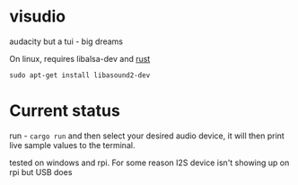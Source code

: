 # visudio
audacity but a tui - big dreams


On linux, requires libalsa-dev and [rust](https://www.rust-lang.org/tools/install)

```
sudo apt-get install libasound2-dev
```


# Current status

run - `cargo run` and then select your desired audio device, it will then print live sample values to the terminal.

tested on windows and rpi. For some reason I2S device isn't showing up on rpi but USB does